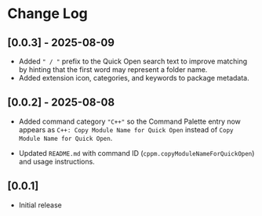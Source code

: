 # Change Log

## [0.0.3] - 2025-08-09

- Added `" / "` prefix to the Quick Open search text to improve matching by hinting that the first word may represent a folder name.
- Added extension icon, categories, and keywords to package metadata.

## [0.0.2] - 2025-08-08

- Added command category `"C++"` so the Command Palette entry now appears as `C++: Copy Module Name for Quick Open` instead of `Copy Module Name for Quick Open`.

- Updated `README.md` with command ID (`cppm.copyModuleNameForQuickOpen`) and usage instructions.

## [0.0.1]

- Initial release
